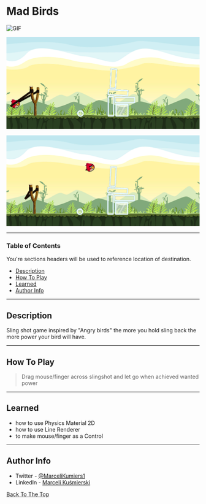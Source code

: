 # Mad Birds

![GIF](Docs/game.gif)

![1](Docs/Screenshot_1.png)

![2](Docs/Screenshot_2.png)



---

### Table of Contents
You're sections headers will be used to reference location of destination.

- [Description](#description)
- [How To Play](#how-to-use)
- [Learned](#learned)
- [Author Info](#author-info)

---

## Description
Sling shot game inspired by "Angry birds" the more you hold sling back the more power your bird will have.




---

## How To Play
> Drag mouse/finger across slingshot and let go when achieved wanted power  


---

## Learned 
- how to use Physics Material 2D
- how to use Line Renderer
- to make mouse/finger as a Control




---


## Author Info

- Twitter - [@MarceliKumiers1](https://twitter.com/MarceliKumiers1)
- LinkedIn - [Marceli Kuśmierski](https://www.linkedin.com/in/marceli-ku%C5%9Bmierski-321969165/)

[Back To The Top](#Mad-Birds)
